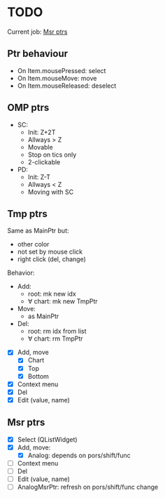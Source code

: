 # TODO

Current job: [Msr ptrs](https://github.com/michDaven/AbScan-TechReq/blob/main/asciidoc1.adoc#2352-%D0%B7%D0%B0%D0%BC%D0%B5%D1%80%D1%8B)


## Ptr behaviour

- On Item.mousePressed: select
- On Item.mouseMove: move
- On Item.mouseReleased: deselect

## OMP ptrs
- SC:
  + Init: Z+2T
  + Allways > Z
  + Movable
  + Stop on tics only
  + 2-clickable
- PD:
  + Init: Z-T
  + Allways < Z
  + Moving with SC

## Tmp ptrs

Same as MainPtr but:

- other color
- not set by mouse click
- right click (del, change)

Behavior:

- Add:
  + root: mk new idx
  + &forall; chart: mk new TmpPtr
- Move:
  + as MainPtr
- Del:
  + root: rm idx from list
  + &forall; chart: rm TmpPtr

- [x] Add, move
  - [x] Chart
  - [x] Top
  - [x] Bottom
- [x] Context menu
- [x] Del
- [x] Edit (value, name)

## Msr ptrs

- [x] Select (QListWidget)
- [x] Add, move:
  + [x] Analog: depends on pors/shift/func
- [ ] Context menu
- [ ] Del
- [ ] Edit (value, name)
- [ ] AnalogMsrPtr: refresh on pors/shift/func change
